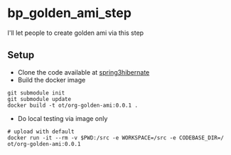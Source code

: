 # bp_golden_ami_step
I'll let people to create golden ami via this step

## Setup
* Clone the code available at [spring3hibernate](https://github.com/opstree/spring3hibernate)
* Build the docker image

```
git submodule init
git submodule update
docker build -t ot/org-golden-ami:0.0.1 .
```

* Do local testing via image only

```
# upload with default 
docker run -it --rm -v $PWD:/src -e WORKSPACE=/src -e CODEBASE_DIR=/ ot/org-golden-ami:0.0.1

```